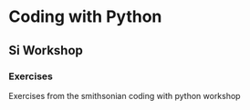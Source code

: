 # Coding with Python
## Si Workshop
### Exercises

Exercises from the smithsonian coding with python workshop
